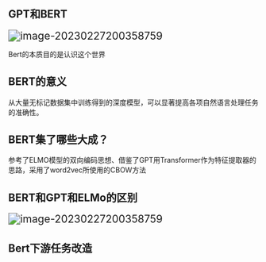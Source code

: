 ## GPT和BERT

<img src="C:\Users\Jay Shen\AppData\Roaming\Typora\typora-user-images\image-20230227200358759.png" alt="image-20230227200358759" style="zoom:150%;" />

Bert的本质目的是认识这个世界

## BERT的意义

从大量无标记数据集中训练得到的深度模型，可以显著提高各项自然语言处理任务的准确性。

## BERT集了哪些大成？

参考了ELMO模型的双向编码思想、借鉴了GPT用Transformer作为特征提取器的思路，采用了word2vec所使用的CBOW方法

## BERT和GPT和ELMo的区别

<img src="C:\Users\Jay Shen\AppData\Roaming\Typora\typora-user-images\image-20230227200358759.png" alt="image-20230227200358759" style="zoom:150%;" />

## Bert下游任务改造

